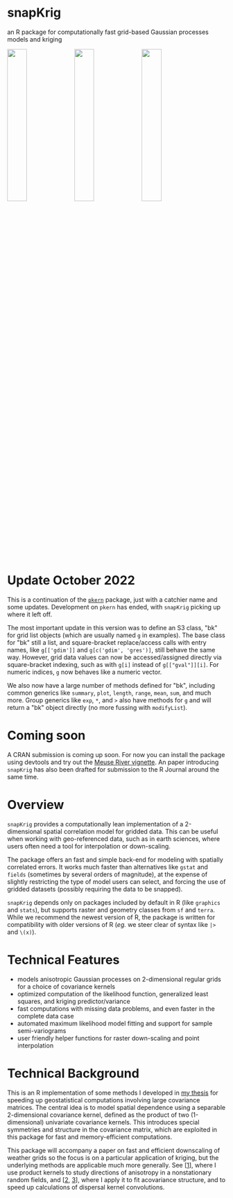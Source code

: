 # snapKrig

an R package for computationally fast grid-based Gaussian processes models and kriging

<img src="https://raw.githubusercontent.com/deankoch/snapKrig/master/vignettes/meuse_vignette_files/figure-gfm/ordinary_kriging-1.png" width="30%"></img>
<img src="https://raw.githubusercontent.com/deankoch/snapKrig/master/vignettes/meuse_vignette_files/figure-gfm/predictor_plot-1.png" width="30%"></img>
<img src="https://raw.githubusercontent.com/deankoch/snapKrig/master/vignettes/meuse_vignette_files/figure-gfm/variance_plot-1.png" width="30%"></img>


# Update October 2022

This is a continuation of the [`pkern`](https://github.com/deankoch/pkern) package, just with a catchier
name and some updates. Development on `pkern` has ended, with `snapKrig` picking up where it left off.

The most important update in this version was to define an S3 class, "bk" for grid list objects (which are
usually named `g` in examples). The base class for "bk" still a list, and square-bracket replace/access
calls with entry names, like `g[['gdim']]` and `g[c('gdim', 'gres')]`, still behave the same way. However,
grid data values can now be accessed/assigned directly via square-bracket indexing, such as
with `g[i]` instead of `g[["gval"]][i]`. For numeric indices, `g` now behaves like a numeric vector.

We also now have a large number of methods defined for "bk", including common generics like `summary`,
`plot`, `length`, `range`, `mean`, `sum`, and much more. Group generics like `exp`, `*`, and `>` also have
methods for `g` and will return a "bk" object directly (no more fussing with `modifyList`).

# Coming soon

A CRAN submission is coming up soon. For now you can install the package using devtools and try out
the [Meuse River vignette](https://github.com/deankoch/snapKrig/blob/master/vignettes/meuse_vignette.md).
An paper introducing `snapKrig` has also been drafted for submission to the R Journal around the same time.


# Overview

`snapKrig` provides a computationally lean implementation of a 2-dimensional spatial correlation model for
gridded data. This can be useful when working with geo-referenced data, such as in earth sciences, where 
users often need a tool for interpolation or down-scaling.

The package offers an fast and simple back-end for modeling with spatially correlated errors.
It works much faster than alternatives like `gstat` and `fields` (sometimes by several orders of magnitude),
at the expense of slightly restricting the type of model users can select, and forcing the use of gridded
datasets (possibly requiring the data to be snapped).

`snapKrig` depends only on packages included by default in R (like `graphics` and `stats`), but supports 
raster and geometry classes from `sf` and `terra`. While we recommend the newest version of R, the package
is written for compatibility with older versions of R (*eg.* we steer clear of syntax like `|>` and `\(x)`).


# Technical Features

* models anisotropic Gaussian processes on 2-dimensional regular grids for a choice of covariance kernels
* optimized computation of the likelihood function, generalized least squares, and kriging predictor/variance
* fast computations with missing data problems, and even faster in the complete data case 
* automated maximum likelihood model fitting and support for sample semi-variograms
* user friendly helper functions for raster down-scaling and point interpolation

# Technical Background

This is an R implementation of some methods I developed in [my thesis](https://doi.org/10.7939/r3-91zn-v276)
for speeding up geostatistical computations involving large covariance matrices. The central idea is to model
spatial dependence using a separable 2-dimensional covariance kernel, defined as the product of two (1-dimensional)
univariate covariance kernels. This introduces special symmetries and structure in the covariance matrix, which are
exploited in this package for fast and memory-efficient computations.

This package will accompany a paper on fast and efficient downscaling of weather grids so the focus is on a particular
application of kriging, but the underlying methods are applicable much more generally. See [[1](https://doi.org/10.7939/r3-g6qb-bq70)],
where I use product kernels to study directions of anisotropy in a nonstationary random fields, and
[[2](https://doi.org/10.1007/s11538-021-00899-z), [3](https://doi.org/10.1098/rsif.2020.0434)], where I apply it to
fit acovariance structure, and to speed up calculations of dispersal kernel convolutions.

